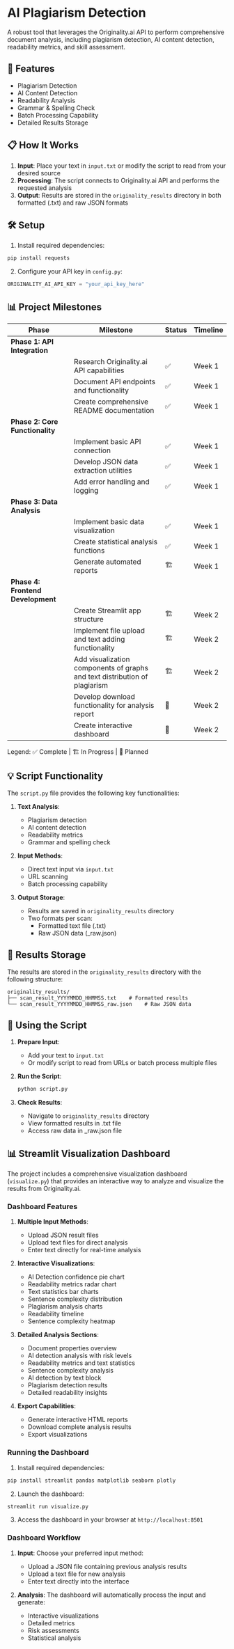 # AI Plagiarism Detection

A robust tool that leverages the Originality.ai API to perform comprehensive document analysis, including plagiarism detection, AI content detection, readability metrics, and skill assessment.

## 🚀 Features

- Plagiarism Detection
- AI Content Detection
- Readability Analysis
- Grammar & Spelling Check
- Batch Processing Capability
- Detailed Results Storage

## 📋 How It Works

1. **Input**: Place your text in `input.txt` or modify the script to read from your desired source
2. **Processing**: The script connects to Originality.ai API and performs the requested analysis
3. **Output**: Results are stored in the `originality_results` directory in both formatted (.txt) and raw JSON formats

## 🛠️ Setup

1. Install required dependencies:

```bash
pip install requests
```

2. Configure your API key in `config.py`:

```python
ORIGINALITY_AI_API_KEY = "your_api_key_here"
```

## 📊 Project Milestones

| Phase | Milestone | Status | Timeline |
|-------|-----------|---------|----------|
| **Phase 1: API Integration** | | | |
| | Research Originality.ai API capabilities | ✅ | Week 1 |
| | Document API endpoints and functionality | ✅ | Week 1 |
| | Create comprehensive README documentation | ✅  | Week 1 |
| **Phase 2: Core Functionality** | | | |
| | Implement basic API connection | ✅ | Week 1 |
| | Develop JSON data extraction utilities | ✅ | Week 1 |
| | Add error handling and logging | ✅  | Week 1 |
| **Phase 3: Data Analysis** | | | |
| | Implement basic data visualization | ✅  | Week 1 |
| | Create statistical analysis functions | ✅  | Week 1 |
| | Generate automated reports |  🏗️ | Week 1 |
| **Phase 4: Frontend Development** | | | |
| | Create Streamlit app structure |  🏗️ | Week 2 |
| | Implement file upload and text adding functionality |  🏗️ | Week 2 |
| | Add visualization components of graphs and text distribution of plagiarism | 🏗️ | Week 2 |
| | Develop download functionality for analysis report | 📅 | Week 2 |
| | Create interactive dashboard | 📅 | Week 2 |

Legend: ✅ Complete | 🏗️ In Progress | 📅 Planned

## 💡 Script Functionality

The `script.py` file provides the following key functionalities:

1. **Text Analysis**:
   - Plagiarism detection
   - AI content detection
   - Readability metrics
   - Grammar and spelling check

2. **Input Methods**:
   - Direct text input via `input.txt`
   - URL scanning
   - Batch processing capability

3. **Output Storage**:
   - Results are saved in `originality_results` directory
   - Two formats per scan:
     - Formatted text file (.txt)
     - Raw JSON data (_raw.json)

## 📁 Results Storage

The results are stored in the `originality_results` directory with the following structure:

```
originality_results/
├── scan_result_YYYYMMDD_HHMMSS.txt    # Formatted results
└── scan_result_YYYYMMDD_HHMMSS_raw.json    # Raw JSON data
```

## 📝 Using the Script

1. **Prepare Input**:
   - Add your text to `input.txt`
   - Or modify script to read from URLs or batch process multiple files

2. **Run the Script**:
   ```bash
   python script.py
   ```

3. **Check Results**:
   - Navigate to `originality_results` directory
   - View formatted results in .txt file
   - Access raw data in _raw.json file

## 📊 Streamlit Visualization Dashboard

The project includes a comprehensive visualization dashboard (`visualize.py`) that provides an interactive way to analyze and visualize the results from Originality.ai.

### Dashboard Features

1. **Multiple Input Methods**:
   - Upload JSON result files
   - Upload text files for direct analysis
   - Enter text directly for real-time analysis

2. **Interactive Visualizations**:
   - AI Detection confidence pie chart
   - Readability metrics radar chart
   - Text statistics bar charts
   - Sentence complexity distribution
   - Plagiarism analysis charts
   - Readability timeline
   - Sentence complexity heatmap

3. **Detailed Analysis Sections**:
   - Document properties overview
   - AI detection analysis with risk levels
   - Readability metrics and text statistics
   - Sentence complexity analysis
   - AI detection by text block
   - Plagiarism detection results
   - Detailed readability insights

4. **Export Capabilities**:
   - Generate interactive HTML reports
   - Download complete analysis results
   - Export visualizations

### Running the Dashboard

1. Install required dependencies:
```bash
pip install streamlit pandas matplotlib seaborn plotly
```

2. Launch the dashboard:
```bash
streamlit run visualize.py
```

3. Access the dashboard in your browser at `http://localhost:8501`

### Dashboard Workflow

1. **Input**: Choose your preferred input method:
   - Upload a JSON file containing previous analysis results
   - Upload a text file for new analysis
   - Enter text directly into the interface

2. **Analysis**: The dashboard will automatically process the input and generate:
   - Interactive visualizations
   - Detailed metrics
   - Risk assessments
   - Statistical analysis

